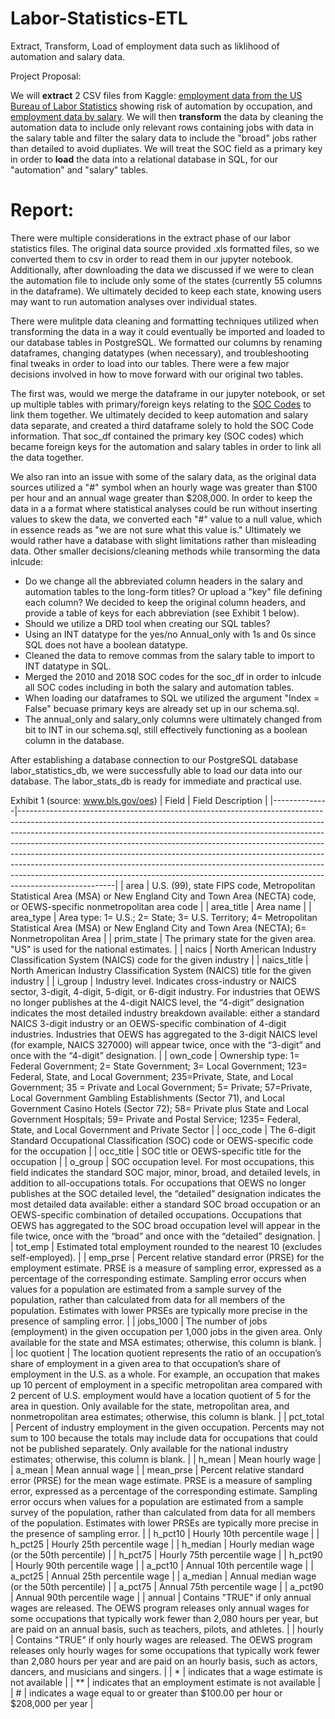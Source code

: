 # Labor-Statistics-ETL
Extract, Transform, Load of employment data such as liklihood of automation and salary data. 

Project Proposal: 

We will **extract** 2 CSV files from Kaggle: [employment data from the US Bureau of Labor Statistics](https://www.kaggle.com/andrewmvd/occupation-salary-and-likelihood-of-automation) showing risk of automation by occupation, and [employment data by salary](https://www.kaggle.com/andrewmvd/occupation-salary-and-likelihood-of-automation?select=occupation_salary.xlsx). We will then **transform** the data by cleaning the automation data to include only relevant rows containing jobs with data in the salary table and filter the salary data to include the "broad" jobs rather than detailed to avoid dupliates. We will treat the SOC field as a primary key in order to **load** the data into a relational database in SQL, for our "automation" and "salary" tables.
 
# Report:


There were multiple considerations in the extract phase of our labor statistics files. The original data source provided .xls formatted files, so we converted them to csv in order to read them in our jupyter notebook. Additionally, after downloading the data we discussed if we were to clean the automation file to include only some of the states (currently 55 columns in the dataframe). We ultimately decided to keep each state, knowing users may want to run automation analyses over individual states. 

There were mulitple data cleaning and formatting techniques utilized when transforming the data in a way it could eventually be imported and loaded to our database tables in PostgreSQL. We formatted our columns by renaming dataframes, changing datatypes (when necessary), and troubleshooting final tweaks in order to load into our tables. There were a few major decisions involved in how to move forward with our original two tables. 

The first was, would we merge the dataframe in our jupyter notebook, or set up multiple tables with primary/foreign keys relating to the [SOC Codes](https://www.bls.gov/soc/) to link them together. We ultimately decided to keep automation and salary data separate, and created a third dataframe solely to hold the SOC Code information. That soc_df contained the primary key (SOC codes) which became foreign keys for the automation and salary tables in order to link all the data together. 

We also ran into an issue with some of the salary data, as the original data sources utilized a "#" symbol when an hourly wage was greater than $100 per hour and an annual wage greater than $208,000. In order to keep the data in a a format where statistical analyses could be run without inserting values to skew the data, we converted each "#" value to a null value, which in essence reads as "we are not sure what this value is." Ultimately we would rather have a database with slight limitations rather than misleading data. Other smaller decisions/cleaning methods while transorming the data inlcude:

- Do we change all the abbreviated column headers in the salary and automation tables to the long-form titles? Or upload a "key" file defining each column? We decided to keep the original column headers, and provide a table of keys for each abbreviation (see Exhibit 1 below). 
- Should we utilize a DRD tool when creating our SQL tables?
- Using an INT datatype for the yes/no Annual_only with 1s and 0s since SQL does not have a boolean datatype.
- Cleaned the data to remove commas from the salary table to import to INT datatype in SQL.
- Merged the 2010 and 2018 SOC codes for the soc_df in order to inlcude all SOC codes including in both the salary and automation tables.
- When loading our dataframes to SQL we utilized the argument "Index = False" becuase primary keys are already set up in our schema.sql.
- The annual_only and salary_only columns were ultimately changed from bit to INT in our schema.sql, still effectively functioning as a boolean column in the database.

After establishing a database connection to our PostgreSQL database labor_statistics_db, we were successfully able to load our data into our database. The labor_stats_db is ready for immediate and practical use. 

Exhibit 1 (source: www.bls.gov/oes)
| Field        | Field Description                                                                                                                                                                                                                                                                                                                                                                                                                                                                                                                                                                        |
|--------------|------------------------------------------------------------------------------------------------------------------------------------------------------------------------------------------------------------------------------------------------------------------------------------------------------------------------------------------------------------------------------------------------------------------------------------------------------------------------------------------------------------------------------------------------------------------------------------------|
| area         | U.S. (99), state FIPS code, Metropolitan Statistical Area (MSA) or New England City and Town Area (NECTA) code, or OEWS-specific nonmetropolitan area code                                                                                                                                                                                                                                                                                                                                                                                                                               |
| area_title   | Area name                                                                                                                                                                                                                                                                                                                                                                                                                                                                                                                                                                                |
| area_type    | Area type: 1= U.S.; 2= State; 3= U.S. Territory; 4= Metropolitan Statistical Area (MSA) or New England City and Town Area (NECTA); 6= Nonmetropolitan Area                                                                                                                                                                                                                                                                                                                                                                                                                               |
| prim_state   | The primary state for the given area. "US" is used for the national estimates.                                                                                                                                                                                                                                                                                                                                                                                                                                                                                                           |
| naics        | North American Industry Classification System (NAICS) code for the given industry                                                                                                                                                                                                                                                                                                                                                                                                                                                                                                        |
| naics_title  | North American Industry Classification System (NAICS) title for the given industry                                                                                                                                                                                                                                                                                                                                                                                                                                                                                                       |
| i_group      | Industry level. Indicates cross-industry or NAICS sector, 3-digit, 4-digit, 5-digit, or 6-digit industry. For industries that OEWS no longer publishes at the 4-digit NAICS level, the “4-digit” designation indicates the most detailed industry breakdown available: either a standard NAICS 3-digit industry or an OEWS-specific combination of 4-digit industries. Industries that OEWS has aggregated to the 3-digit NAICS level (for example, NAICS 327000) will appear twice, once with the “3-digit” and once with the “4-digit” designation.                                    |
| own_code     | Ownership type: 1= Federal Government; 2= State Government; 3= Local Government; 123= Federal, State, and Local Government; 235=Private, State, and Local Government; 35 = Private and Local Government; 5= Private; 57=Private, Local Government Gambling Establishments (Sector 71), and Local Government Casino Hotels (Sector 72); 58= Private plus State and Local Government Hospitals; 59= Private and Postal Service; 1235= Federal, State, and Local Government and Private Sector                                                                                              |
| occ_code     | The 6-digit Standard Occupational Classification (SOC) code or OEWS-specific code for the occupation                                                                                                                                                                                                                                                                                                                                                                                                                                                                                     |
| occ_title    | SOC title or OEWS-specific title for the occupation                                                                                                                                                                                                                                                                                                                                                                                                                                                                                                                                      |
| o_group      | SOC occupation level. For most occupations, this field indicates the standard SOC major, minor, broad, and detailed levels, in addition to all-occupations totals. For occupations that OEWS no longer publishes at the SOC detailed level, the “detailed” designation indicates the most detailed data available: either a standard SOC broad occupation or an OEWS-specific combination of detailed occupations. Occupations that OEWS has aggregated to the SOC broad occupation level will appear in the file twice, once with the “broad” and once with the “detailed” designation. |
| tot_emp      | Estimated total employment rounded to the nearest 10 (excludes self-employed).                                                                                                                                                                                                                                                                                                                                                                                                                                                                                                           |
| emp_prse     | Percent relative standard error (PRSE) for the employment estimate. PRSE is a measure of sampling error, expressed as a percentage of the corresponding estimate. Sampling error occurs when values for a population are estimated from a sample survey of the population, rather than calculated from data for all members of the population. Estimates with lower PRSEs are typically more precise in the presence of sampling error.                                                                                                                                                  |
| jobs_1000    | The number of jobs (employment) in the given occupation per 1,000 jobs in the given area. Only available for the state and MSA estimates; otherwise, this column is blank.                                                                                                                                                                                                                                                                                                                                                                                                               |
| loc quotient | The location quotient represents the ratio of an occupation’s share of employment in a given area to that occupation’s share of employment in the U.S. as a whole. For example, an occupation that makes up 10 percent of employment in a specific metropolitan area compared with 2 percent of U.S. employment would have a location quotient of 5 for the area in question. Only available for the state, metropolitan area, and nonmetropolitan area estimates; otherwise, this column is blank.                                                                                      |
| pct_total    | Percent of industry employment in the given occupation. Percents may not sum to 100 because the totals may include data for occupations that could not be published separately. Only available for the national industry estimates; otherwise, this column is blank.                                                                                                                                                                                                                                                                                                                     |
| h_mean       | Mean hourly wage                                                                                                                                                                                                                                                                                                                                                                                                                                                                                                                                                                         |
| a_mean       | Mean annual wage                                                                                                                                                                                                                                                                                                                                                                                                                                                                                                                                                                         |
| mean_prse    | Percent relative standard error (PRSE) for the mean wage estimate. PRSE is a measure of sampling error, expressed as a percentage of the corresponding estimate. Sampling error occurs when values for a population are estimated from a sample survey of the population, rather than calculated from data for all members of the population. Estimates with lower PRSEs are typically more precise in the presence of sampling error.                                                                                                                                                   |
| h_pct10      | Hourly 10th percentile wage                                                                                                                                                                                                                                                                                                                                                                                                                                                                                                                                                              |
| h_pct25      | Hourly 25th percentile wage                                                                                                                                                                                                                                                                                                                                                                                                                                                                                                                                                              |
| h_median     | Hourly median wage (or the 50th percentile)                                                                                                                                                                                                                                                                                                                                                                                                                                                                                                                                              |
| h_pct75      | Hourly 75th percentile wage                                                                                                                                                                                                                                                                                                                                                                                                                                                                                                                                                              |
| h_pct90      | Hourly 90th percentile wage                                                                                                                                                                                                                                                                                                                                                                                                                                                                                                                                                              |
| a_pct10      | Annual 10th percentile wage                                                                                                                                                                                                                                                                                                                                                                                                                                                                                                                                                              |
| a_pct25      | Annual 25th percentile wage                                                                                                                                                                                                                                                                                                                                                                                                                                                                                                                                                              |
| a_median     | Annual median wage (or the 50th percentile)                                                                                                                                                                                                                                                                                                                                                                                                                                                                                                                                              |
| a_pct75      | Annual 75th percentile wage                                                                                                                                                                                                                                                                                                                                                                                                                                                                                                                                                              |
| a_pct90      | Annual 90th percentile wage                                                                                                                                                                                                                                                                                                                                                                                                                                                                                                                                                              |
| annual       | Contains "TRUE" if only annual wages are released. The OEWS program releases only annual wages for some occupations that typically work fewer than 2,080 hours per year, but are paid on an annual basis, such as teachers, pilots, and athletes.                                                                                                                                                                                                                                                                                                                                        |
| hourly       | Contains "TRUE" if only hourly wages are released. The OEWS program releases only hourly wages for some occupations that typically work fewer than 2,080 hours per year and are paid on an hourly basis, such as actors, dancers, and musicians and singers.                                                                                                                                                                                                                                                                                                                             |
| *            |  indicates that a wage estimate is not available                                                                                                                                                                                                                                                                                                                                                                                                                                                                                                                                         |
| **           | indicates that an employment estimate is not available                                                                                                                                                                                                                                                                                                                                                                                                                                                                                                                                   |
| #            | indicates a wage equal to or greater than $100.00 per hour or $208,000 per year                                                                                                                                                                                                                                                                                                                                                                                                                                                                                                          |

